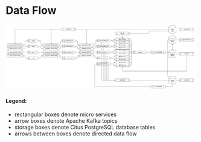 # Data Flow

![Data flow across Granary](../../.gitbook/assets/overview.PNG)

#### Legend:

* rectangular boxes denote micro services
* arrow boxes denote Apache Kafka topics
* storage boxes denote Citus PostgreSQL database tables
* arrows between boxes denote directed data flow

  




